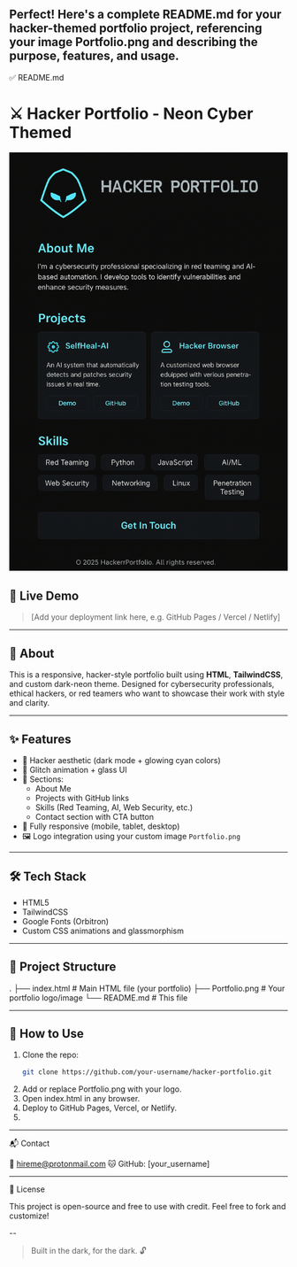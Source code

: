Perfect! Here's a complete README.md for your hacker-themed portfolio project, referencing your image Portfolio.png and describing the purpose, features, and usage.
---

✅ README.md

# ⚔️ Hacker Portfolio - Neon Cyber Themed

![Portfolio Preview](Portfolio.png)

## 🚀 Live Demo
> [Add your deployment link here, e.g. GitHub Pages / Vercel / Netlify]

---

## 🧠 About

This is a responsive, hacker-style portfolio built using **HTML**, **TailwindCSS**, and custom dark-neon theme. Designed for cybersecurity professionals, ethical hackers, or red teamers who want to showcase their work with style and clarity.

---

## ✨ Features

- 🧬 Hacker aesthetic (dark mode + glowing cyan colors)
- 🎯 Glitch animation + glass UI
- 🧠 Sections:
  - About Me
  - Projects with GitHub links
  - Skills (Red Teaming, AI, Web Security, etc.)
  - Contact section with CTA button
- 📱 Fully responsive (mobile, tablet, desktop)
- 🖼 Logo integration using your custom image `Portfolio.png`

---

## 🛠 Tech Stack

- HTML5  
- TailwindCSS  
- Google Fonts (Orbitron)  
- Custom CSS animations and glassmorphism  

---

## 📂 Project Structure

. ├── index.html           # Main HTML file (your portfolio) ├── Portfolio.png        # Your portfolio logo/image └── README.md            # This file

---

## 🚧 How to Use

1. Clone the repo:
   ```bash
   git clone https://github.com/your-username/hacker-portfolio.git
2. Add or replace Portfolio.png with your logo.
3. Open index.html in any browser.
4. Deploy to GitHub Pages, Vercel, or Netlify.
5. 
---

📬 Contact

📧 hireme@protonmail.com
🐱 GitHub: [your_username]


---

📜 License

This project is open-source and free to use with credit.
Feel free to fork and customize!

--

> Built in the dark, for the dark. 🔓

